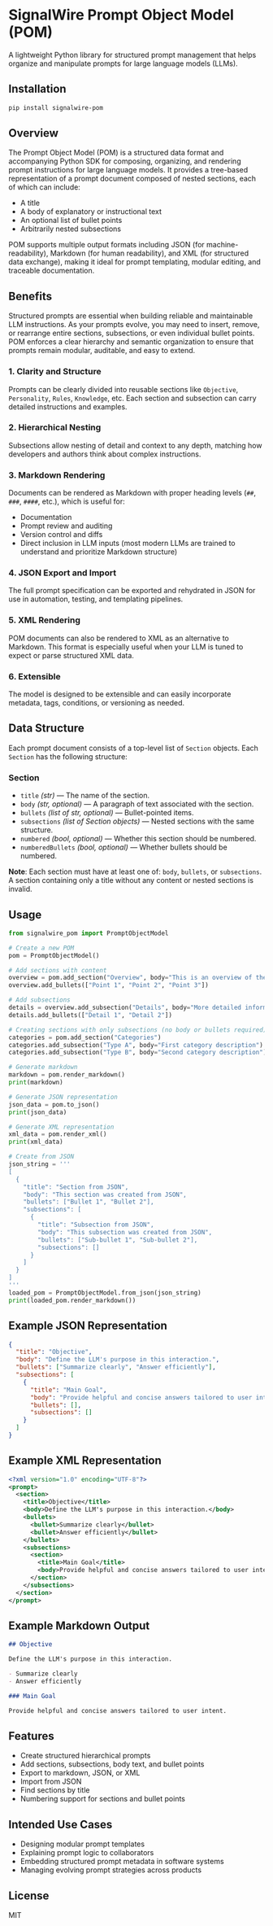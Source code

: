 # SignalWire Prompt Object Model (POM)

A lightweight Python library for structured prompt management that helps organize and manipulate prompts for large language models (LLMs).

## Installation

```bash
pip install signalwire-pom
```

## Overview

The Prompt Object Model (POM) is a structured data format and accompanying Python SDK for composing, organizing, and rendering prompt instructions for large language models. It provides a tree-based representation of a prompt document composed of nested sections, each of which can include:

* A title
* A body of explanatory or instructional text
* An optional list of bullet points
* Arbitrarily nested subsections

POM supports multiple output formats including JSON (for machine-readability), Markdown (for human readability), and XML (for structured data exchange), making it ideal for prompt templating, modular editing, and traceable documentation.

## Benefits

Structured prompts are essential when building reliable and maintainable LLM instructions. As your prompts evolve, you may need to insert, remove, or rearrange entire sections, subsections, or even individual bullet points. POM enforces a clear hierarchy and semantic organization to ensure that prompts remain modular, auditable, and easy to extend.

### 1. Clarity and Structure

Prompts can be clearly divided into reusable sections like `Objective`, `Personality`, `Rules`, `Knowledge`, etc. Each section and subsection can carry detailed instructions and examples.

### 2. Hierarchical Nesting

Subsections allow nesting of detail and context to any depth, matching how developers and authors think about complex instructions.

### 3. Markdown Rendering

Documents can be rendered as Markdown with proper heading levels (`##`, `###`, `####`, etc.), which is useful for:
* Documentation
* Prompt review and auditing
* Version control and diffs
* Direct inclusion in LLM inputs (most modern LLMs are trained to understand and prioritize Markdown structure)

### 4. JSON Export and Import

The full prompt specification can be exported and rehydrated in JSON for use in automation, testing, and templating pipelines.

### 5. XML Rendering

POM documents can also be rendered to XML as an alternative to Markdown. This format is especially useful when your LLM is tuned to expect or parse structured XML data.

### 6. Extensible

The model is designed to be extensible and can easily incorporate metadata, tags, conditions, or versioning as needed.

## Data Structure

Each prompt document consists of a top-level list of `Section` objects. Each `Section` has the following structure:

### Section

* `title` *(str)* — The name of the section.
* `body` *(str, optional)* — A paragraph of text associated with the section.
* `bullets` *(list of str, optional)* — Bullet-pointed items.
* `subsections` *(list of Section objects)* — Nested sections with the same structure.
* `numbered` *(bool, optional)* — Whether this section should be numbered.
* `numberedBullets` *(bool, optional)* — Whether bullets should be numbered.

**Note**: Each section must have at least one of: `body`, `bullets`, or `subsections`. A section containing only a title without any content or nested sections is invalid.

## Usage

```python
from signalwire_pom import PromptObjectModel

# Create a new POM
pom = PromptObjectModel()

# Add sections with content
overview = pom.add_section("Overview", body="This is an overview of the project.")
overview.add_bullets(["Point 1", "Point 2", "Point 3"])

# Add subsections
details = overview.add_subsection("Details", body="More detailed information.")
details.add_bullets(["Detail 1", "Detail 2"])

# Creating sections with only subsections (no body or bullets required)
categories = pom.add_section("Categories")
categories.add_subsection("Type A", body="First category description")
categories.add_subsection("Type B", body="Second category description") 

# Generate markdown
markdown = pom.render_markdown()
print(markdown)

# Generate JSON representation
json_data = pom.to_json()
print(json_data)

# Generate XML representation
xml_data = pom.render_xml()
print(xml_data)

# Create from JSON
json_string = '''
[
  {
    "title": "Section from JSON",
    "body": "This section was created from JSON",
    "bullets": ["Bullet 1", "Bullet 2"],
    "subsections": [
      {
        "title": "Subsection from JSON",
        "body": "This subsection was created from JSON",
        "bullets": ["Sub-bullet 1", "Sub-bullet 2"],
        "subsections": []
      }
    ]
  }
]
'''
loaded_pom = PromptObjectModel.from_json(json_string)
print(loaded_pom.render_markdown())
```

## Example JSON Representation

```json
{
  "title": "Objective",
  "body": "Define the LLM's purpose in this interaction.",
  "bullets": ["Summarize clearly", "Answer efficiently"],
  "subsections": [
    {
      "title": "Main Goal",
      "body": "Provide helpful and concise answers tailored to user intent.",
      "bullets": [],
      "subsections": []
    }
  ]
}
```

## Example XML Representation

```xml
<?xml version="1.0" encoding="UTF-8"?>
<prompt>
  <section>
    <title>Objective</title>
    <body>Define the LLM's purpose in this interaction.</body>
    <bullets>
      <bullet>Summarize clearly</bullet>
      <bullet>Answer efficiently</bullet>
    </bullets>
    <subsections>
      <section>
        <title>Main Goal</title>
        <body>Provide helpful and concise answers tailored to user intent.</body>
      </section>
    </subsections>
  </section>
</prompt>
```

## Example Markdown Output

```markdown
## Objective

Define the LLM's purpose in this interaction.

- Summarize clearly
- Answer efficiently

### Main Goal

Provide helpful and concise answers tailored to user intent.
```

## Features

- Create structured hierarchical prompts
- Add sections, subsections, body text, and bullet points
- Export to markdown, JSON, or XML
- Import from JSON
- Find sections by title
- Numbering support for sections and bullet points

## Intended Use Cases

- Designing modular prompt templates
- Explaining prompt logic to collaborators
- Embedding structured prompt metadata in software systems
- Managing evolving prompt strategies across products

## License

MIT